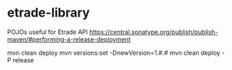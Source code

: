 # etrade-library

POJOs useful for Etrade API
https://central.sonatype.org/publish/publish-maven/#performing-a-release-deployment

mvn clean deploy
mvn versions:set -DnewVersion=1.#.#
mvn clean deploy -P release